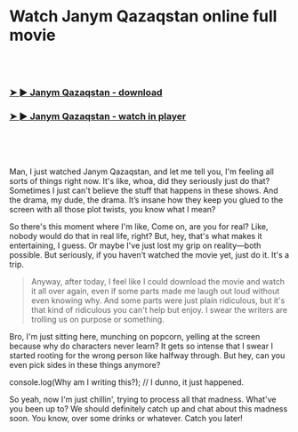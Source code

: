 <h1>Watch Janym Qazaqstan online full movie</h1>


<br><br>

<h3><a href="https://Grants-sarfulelon1983.github.io/ozjrwwgdqh/">➤ ► Janym Qazaqstan - download</a></h3> 
<h3><a href="https://Grants-sarfulelon1983.github.io/ozjrwwgdqh/">➤ ► Janym Qazaqstan - watch in player</a></h3>


<br><br><br>


Man, I just watched Janym Qazaqstan, and let me tell you, I'm feeling all sorts of things right now. It's like, whoa, did they seriously just do that? Sometimes I just can't believe the stuff that happens in these shows. And the drama, my dude, the drama. It’s insane how they keep you glued to the screen with all those plot twists, you know what I mean?  

So there's this moment where I'm like, Come on, are you for real? Like, nobody would do that in real life, right? But, hey, that's what makes it entertaining, I guess. Or maybe I've just lost my grip on reality—both possible. But seriously, if you haven’t watched the movie yet, just do it. It's a trip.

> Anyway, after today, I feel like I could download the movie and watch it all over again, even if some parts made me laugh out loud without even knowing why. And some parts were just plain ridiculous, but it's that kind of ridiculous you can't help but enjoy. I swear the writers are trolling us on purpose or something. 

Bro, I'm just sitting here, munching on popcorn, yelling at the screen because why do characters never learn? It gets so intense that I swear I started rooting for the wrong person like halfway through. But hey, can you even pick sides in these things anymore? 

console.log(Why am I writing this?); // I dunno, it just happened.

So yeah, now I'm just chillin', trying to process all that madness. What've you been up to? We should definitely catch up and chat about this madness soon. You know, over some drinks or whatever. Catch you later!
